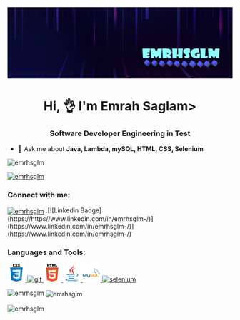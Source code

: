 <img src="https://github.com/EmrhSGLM/EmrhSGLM/blob/main/github.jpg?raw=true">

<h1 align="center">Hi, 👌 I'm Emrah Saglam>
  
<h3 align="center">Software Developer Engineering in Test</h3>
  

<ul>
  <li> 💬 Ask me about <b>Java, Lambda, mySQL, HTML, CSS, Selenium </b></li>
</ul>
  

<p align="left"> <img src="https://komarev.com/ghpvc/?username=emrhsglm&label=Profile%20views&color=0e75b6&style=flat" alt="emrhsglm" /> </p>

<p align="left"> <a href="https://github.com/ryo-ma/github-profile-trophy"><img src="https://github-profile-trophy.vercel.app/?username=emrhsglm" alt="emrhsglm" /></a> </p>

<h3 align="left">Connect with me:</h3>
<p align="left">
<a href="https://linkedin.com/in/emrhsglm" target="blank"><img align="center" src="https://raw.githubusercontent.com/rahuldkjain/github-profile-readme-generator/master/src/images/icons/Social/linked-in-alt.svg" alt="emrhsglm" height="30" width="40" /></a>
  .[![Linkedin Badge](https://https//www.linkedin.com/in/emrhsglm-/)](https://www.linkedin.com/in/emrhsglm-/)](https://www.linkedin.com/in/emrhsglm-/)
</p>


<h3 align="left">Languages and Tools:</h3>
<p align="left"> <a href="https://www.w3schools.com/css/" target="_blank" rel="noreferrer"> <img src="https://raw.githubusercontent.com/devicons/devicon/master/icons/css3/css3-original-wordmark.svg" alt="css3" width="40" height="40"/> </a> <a href="https://git-scm.com/" target="_blank" rel="noreferrer"> <img src="https://www.vectorlogo.zone/logos/git-scm/git-scm-icon.svg" alt="git" width="40" height="40"/> </a> <a href="https://www.w3.org/html/" target="_blank" rel="noreferrer"> <img src="https://raw.githubusercontent.com/devicons/devicon/master/icons/html5/html5-original-wordmark.svg" alt="html5" width="40" height="40"/> </a> <a href="https://www.java.com" target="_blank" rel="noreferrer"> <img src="https://raw.githubusercontent.com/devicons/devicon/master/icons/java/java-original.svg" alt="java" width="40" height="40"/> </a> <a href="https://www.mysql.com/" target="_blank" rel="noreferrer"> <img src="https://raw.githubusercontent.com/devicons/devicon/master/icons/mysql/mysql-original-wordmark.svg" alt="mysql" width="40" height="40"/> </a> <a href="https://www.selenium.dev" target="_blank" rel="noreferrer"> <img src="https://raw.githubusercontent.com/detain/svg-logos/780f25886640cef088af994181646db2f6b1a3f8/svg/selenium-logo.svg" alt="selenium" width="40" height="40"/> </a> </p>

<p><img align="left" src="https://github-readme-stats.vercel.app/api/top-langs?username=emrhsglm&show_icons=true&locale=en&layout=compact"  alt="emrhsglm" /></p>

<p>&nbsp;<img align="center" src="https://github-readme-stats.vercel.app/api?username=emrhsglm&show_icons=true&locale=en" alt="emrhsglm" /></p>

<p><img align="center" src="https://github-readme-streak-stats.herokuapp.com/?user=emrhsglm&" alt="emrhsglm" /></p>

